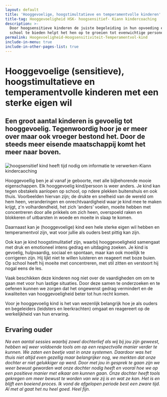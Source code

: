 ```yaml
---
layout: default
title: 'Hooggevoelige, hoogstimultatieve en temperamentvolle kinderen'
title-tag: Hooggevoeligheid HSK- hoogsensitief- Kiann kindercoaching
description: >-
  Door hoogsensitieve kinderen de juiste begeleiding in hun opvoeding en op
  school te bieden helpt het hen op te groeien tot evenwichtige personen.
permalink: Hoogevoeligheid-Hoogsensitiviteit-Temperamentvol-kind
include-in-menu: true
include-in-other-pages-list: true
---
```

# Hooggevoelige (sensitieve), hoogstimultatieve en temperamentvolle kinderen met een sterke eigen wil

## Een groot aantal kinderen is gevoelig tot hooggevoelig. Tegenwoordig hoor je er meer over maar ook vroeger bestond het. Door de steeds meer eisende maatschappij komt het meer naar boven.

### 

![hoogsensitief kind heeft tijd nodig om informatie te verwerken-Kiann kindercaoching](/uploads/kluwen-poppetjes.png "Als het kind krotsluiting heeft moeten wij aansluiting zoeken-Kiann kindercoaching")

Hooggevoellig ben je al vanaf je geboorte, met alle bijbehorende mooie eigenschappen. Elk hooggevoelig kind/persoon is weer anders. Je kind kan tegen obstakels aanlopen op school, op  ndere plekken buitenshuis en ook thuis. Voorbeelden hiervan zijn; de drukte en snelheid van de wereld om hem heen, veranderingen en onrechtvaardigheid waar je kind mee te maken krijgt, z'n volhardendheid, het zich ‘anders’ voelen, moeite hebben met concentreren door alle prikkels om zich heen, overspoeld raken en blokkeren of uitbarsten in woede en moeite in slaap te komen.

Daarnaast kan je (hooggevoelige) kind een hele sterke eigen wil hebben en temperamentvol zijn, wat voor jullie als ouders best pittig kan zijn.

Ook kan je kind hoogstimulitatief zijn, waarbij hooggevoeligheid samengaat met druk en emotioneel intens gedrag en uitdaging zoeken. Je kind is gevoelig, hulpvaardig, sociaal en spontaan, maar kan ook moeilijk te corrigeren zijn. Hij lijkt niet te willen luisteren en reageert met boze buien. Op school heeft hij moeite met concentreren, met stil zitten en verstoort hij nogal eens de les. 

Vaak beschikken deze kinderen nog niet over de vaardigheden om om te gaan met voor hun lastige situaties. Door deze samen te onderzoeken en te oefenen kunnen we zorgen dat het ongewenst gedrag vermindert en de kwaliteiten van hooggevoeligheid beter tot hun recht komen. 

Voor je hooggevoelig kind is het van wezenlijk belangrijk hoe je als ouders en begeleiders (leidsters en leerkrachten) omgaat en reagereert op de werkelijkheid van hun ervaring.

## Ervaring ouder

_Na een aantal sessies waarbij zowel dochterlief als wij bij jou zijn geweest, hebben wij weer voldoende tools om op een respectvolle manier verder te kunnen. We zaten een beetje vast in onze systemen. Daardoor was het thuis niet altijd even gezellig maar belangrijker nog, we merkten dat onze dochter er niet gelukkiger op werd. Door met jou in gesprek te gaan zijn we weer bewust geworden wat onze dochter nodig heeft en vooral hoe we op een positieve manier met elkaar om kunnen gaan. Onze dochter heeft tools gekregen om meer bewust te worden van wie zij is en wat ze kan. Het is en blijft een boeiend proces.
Ik vond de afgelopen periode best een zware tijd. Al met al gaat het nu heel goed. Heel fijn._
